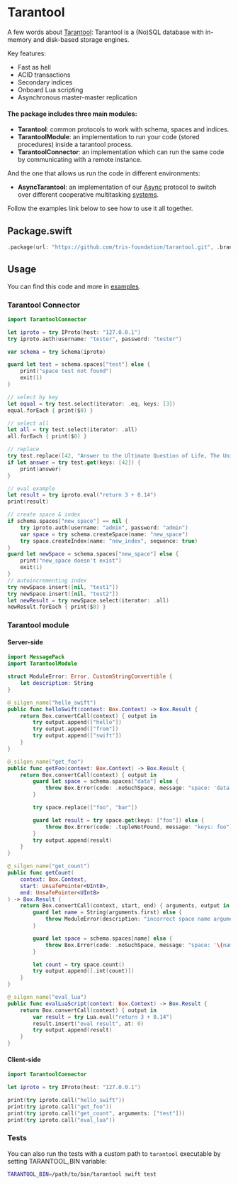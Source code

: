 # Tarantool

A few words about [Tarantool](https://tarantool.org): Tarantool is a (No)SQL database with in-memory and disk-based storage engines.

Key features:
* Fast as hell
* ACID transactions
* Secondary indices
* Onboard Lua scripting
* Asynchronous master-master replication

#### The package includes three main modules:
* **Tarantool**: common protocols to work with schema, spaces and indices.
* **TarantoolModule**: an implementation to run your code (stored procedures) inside a tarantool process.
* **TarantoolConnector**: an implementation which can run the same code by communicating with a remote instance.

And the one that allows us run the code in different environments:
* **AsyncTarantool**: an implementation of our [Async](https://github.com/tris-foundation/async) protocol to switch over different cooperative multitasking [systems](https://github.com/tris-foundation/fiber).

Follow the examples link below to see how to use it all together.

## Package.swift

```swift
.package(url: "https://github.com/tris-foundation/tarantool.git", .branch("master"))
```

## Usage

You can find this code and more in [examples](https://github.com/tris-foundation/examples).

### Tarantool Connector

```swift
import TarantoolConnector

let iproto = try IProto(host: "127.0.0.1")
try iproto.auth(username: "tester", password: "tester")

var schema = try Schema(iproto)

guard let test = schema.spaces["test"] else {
    print("space test not found")
    exit(1)
}

// select by key
let equal = try test.select(iterator: .eq, keys: [3])
equal.forEach { print($0) }

// select all
let all = try test.select(iterator: .all)
all.forEach { print($0) }

// replace
try test.replace([42, "Answer to the Ultimate Question of Life, The Universe, and Everything"])
if let answer = try test.get(keys: [42]) {
    print(answer)
}

// eval example
let result = try iproto.eval("return 3 + 0.14")
print(result)

// create space & index
if schema.spaces["new_space"] == nil {
    try iproto.auth(username: "admin", password: "admin")
    var space = try schema.createSpace(name: "new_space")
    try space.createIndex(name: "new_index", sequence: true)
}
guard let newSpace = schema.spaces["new_space"] else {
    print("new_space doesn't exist")
    exit(1)
}
// autoincrementing index
try newSpace.insert([nil, "test1"])
try newSpace.insert([nil, "test2"])
let newResult = try newSpace.select(iterator: .all)
newResult.forEach { print($0) }
```

### Tarantool module

#### Server-side

```swift
import MessagePack
import TarantoolModule

struct ModuleError: Error, CustomStringConvertible {
    let description: String
}

@_silgen_name("hello_swift")
public func helloSwift(context: Box.Context) -> Box.Result {
    return Box.convertCall(context) { output in
        try output.append(["hello"])
        try output.append(["from"])
        try output.append(["swift"])
    }
}

@_silgen_name("get_foo")
public func getFoo(context: Box.Context) -> Box.Result {
    return Box.convertCall(context) { output in
        guard let space = schema.spaces["data"] else {
            throw Box.Error(code: .noSuchSpace, message: "space: 'data'")
        }

        try space.replace(["foo", "bar"])

        guard let result = try space.get(keys: ["foo"]) else {
            throw Box.Error(code: .tupleNotFound, message: "keys: foo")
        }
        try output.append(result)
    }
}

@_silgen_name("get_count")
public func getCount(
    context: Box.Context,
    start: UnsafePointer<UInt8>,
    end: UnsafePointer<UInt8>
) -> Box.Result {
    return Box.convertCall(context, start, end) { arguments, output in
        guard let name = String(arguments.first) else {
            throw ModuleError(description: "incorrect space name argument")
        }

        guard let space = schema.spaces[name] else {
            throw Box.Error(code: .noSuchSpace, message: "space: '\(name)'")
        }

        let count = try space.count()
        try output.append([.int(count)])
    }
}

@_silgen_name("eval_lua")
public func evalLuaScript(context: Box.Context) -> Box.Result {
    return Box.convertCall(context) { output in
        var result = try Lua.eval("return 3 + 0.14")
        result.insert("eval result", at: 0)
        try output.append(result)
    }
}
```

#### Client-side

```swift
import TarantoolConnector

let iproto = try IProto(host: "127.0.0.1")

print(try iproto.call("hello_swift"))
print(try iproto.call("get_foo"))
print(try iproto.call("get_count", arguments: ["test"]))
print(try iproto.call("eval_lua"))
```

### Tests

You can also run the tests with a custom path to `tarantool` executable by setting TARANTOOL_BIN variable:

```bash
TARANTOOL_BIN=/path/to/bin/tarantool swift test
```
